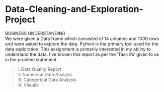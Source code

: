 # Data-Cleaning-and-Exploration-Project  
BUSINESS UNDERSTANDING  
We were given a Data frame which consisted of 14 columns and 1000 rows and were asked to explore the data. 
Python is the primary tool used for the data exploration. This assignment is primarily interested in my ability to understand the data. 
I’ve broken this report as per the ‘Task #s’ given to us in the problem statement.  

> I. Data Quality Report  
 II. Numerical Data Analysis  
 III. Categorical Data Analysis  
 IV. Visuals

